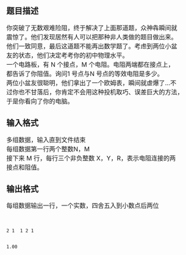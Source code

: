 ## 题目描述

<p><span style="font-size: medium">你突破了无数艰难险阻，终于解决了上面那道题，众神犇瞬间就<br> 震惊了。他们发现居然有人可以把那种非人类做的题目做出来。<br> 他们一致同意，最后这道题不能再出数学题了。考虑到两位小盆<br> 友的状态，他们决定考考你的初中物理水平。 <br> 一个电路板，有 N 个接点，M 个电阻。电阻两端都在接点上，<br> 都告诉了你阻值。询问1 号点与N 号点的等效电阻是多少。 <br> 两位小盆友很聪明，他们拿出了一个欧姆表，瞬间就虐爆了…不<br> 过你也不甘落后，你肯定不会用这种投机取巧、误差巨大的方法，<br> 于是你看向了你的电脑。 </span></p>

## 输入格式

<p><span style="font-size: medium">多组数据，输入直到文件结束 <br> 每组数据第一行两个整数N，M <br> 接下来 M 行，每行三个非负整数 X，Y，R，表示电阻连接的两<br> 接点和阻值。 </span></p>

## 输出格式

<p><span style="font-size: medium">每组数据输出一行，一个实数，四舍五入到小数点后两位 <br>  </span></p>

```input1
2 1  1 2 1
```
```output1
1.00
```
